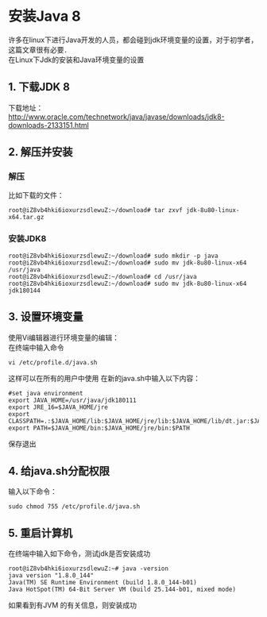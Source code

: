 # 安装Java 8
许多在linux下进行Java开发的人员，都会碰到jdk环境变量的设置，对于初学者，这篇文章很有必要．</br>
在Linux下Jdk的安装和Java环境变量的设置

## 1. 下载JDK 8
下载地址： http://www.oracle.com/technetwork/java/javase/downloads/jdk8-downloads-2133151.html
## 2. 解压并安装
### 解压
比如下载的文件：
```
root@iZ8vb4hki6ioxurzsdlewuZ:~/download# tar zxvf jdk-8u80-linux-x64.tar.gz
```
### 安装JDK8
```
root@iZ8vb4hki6ioxurzsdlewuZ:~/download# sudo mkdir -p java
root@iZ8vb4hki6ioxurzsdlewuZ:~/download# sudo mv jdk-8u80-linux-x64 /usr/java
root@iZ8vb4hki6ioxurzsdlewuZ:~/download# cd /usr/java
root@iZ8vb4hki6ioxurzsdlewuZ:~/download# sudo mv jdk-8u80-linux-x64 jdk180144
```
## 3. 设置环境变量
使用Vi编辑器进行环境变量的编辑：</br>
在终端中输入命令</br>
```
vi /etc/profile.d/java.sh
```
这样可以在所有的用户中使用
在新的java.sh中输入以下内容：
```
#set java environment
export JAVA_HOME=/usr/java/jdk180111
export JRE_16=$JAVA_HOME/jre
export CLASSPATH=.:$JAVA_HOME/lib:$JAVA_HOME/jre/lib:$JAVA_HOME/lib/dt.jar:$JAVA_HOME/lib/tools.jar
export PATH=$JAVA_HOME/bin:$JAVA_HOME/jre/bin:$PATH
```
保存退出
## 4. 给java.sh分配权限
输入以下命令：</br>
```
sudo chmod 755 /etc/profile.d/java.sh
```
## 5. 重启计算机
在终端中输入如下命令，测试jdk是否安装成功</br>
```
root@iZ8vb4hki6ioxurzsdlewuZ:~# java -version
java version "1.8.0_144"
Java(TM) SE Runtime Environment (build 1.8.0_144-b01)
Java HotSpot(TM) 64-Bit Server VM (build 25.144-b01, mixed mode)
```
如果看到有JVM 的有关信息，则安装成功</br>
